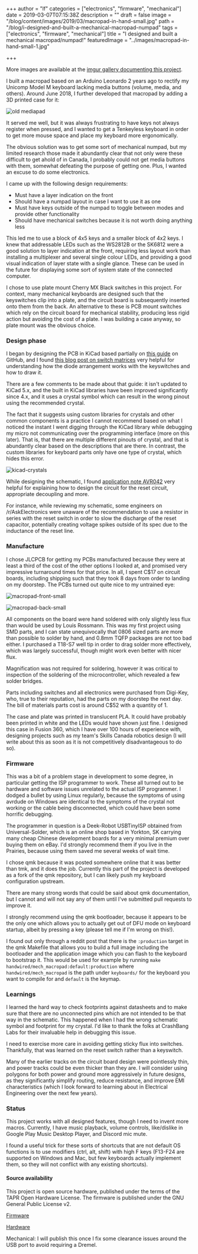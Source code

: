 +++
author = "lf"
categories = ["electronics", "firmware", "mechanical"]
date = 2019-03-07T07:15:38Z
description = ""
draft = false
image = "/blog/content/images/2019/03/macropad-in-hand-small.jpg"
path = "/blog/i-designed-and-built-a-mechanical-macropad-numpad"
tags = ["electronics", "firmware", "mechanical"]
title = "I designed and built a mechanical macropad/numpad!"
featuredImage = "../images/macropad-in-hand-small-1.jpg"

+++

More images are available at the [imgur gallery documenting this project](https://imgur.com/a/aq9rSBs).

I built a macropad based on an Arduino Leonardo 2 years ago to rectify my Unicomp Model M keyboard lacking media buttons (volume, media, and others). Around June 2018, I further developed that macropad by adding a 3D printed case for it:
<!-- excerpt -->

![old mediapad](../images/aeJcTos.jpg)

It served me well, but it was always frustrating to have keys not always register when pressed, and I wanted to get a Tenkeyless keyboard in order to get more mouse space and place my keyboard more ergonomically.

The obvious solution was to get some sort of mechanical numpad, but my limited research those made it abundantly clear that not only were these difficult to get ahold of in Canada, I probably could not get media buttons with them, somewhat defeating the purpose of getting one. Plus, I wanted an excuse to do some electronics.

I came up with the following design requirements:
- Must have a layer indication on the front
- Should have a numpad layout in case I want to use it as one
- Must have keys outside of the numpad to toggle between modes and provide other functionality
- Should have mechanical switches because it is not worth doing anything less

This led me to use a block of 4x5 keys and a smaller block of 4x2 keys. I knew that addressable LEDs such as the WS2812B or the SK6812 were a good solution to layer indication at the front, requiring less layout work than installing a multiplexer and several single colour LEDs, and providing a good visual indication of layer state with a single glance. These can be used in the future for displaying some sort of system state of the connected computer.

I chose to use plate mount Cherry MX Black switches in this project. For context, many mechanical keyboards are designed such that the keyswitches clip into a plate, and the circuit board is subsequently inserted onto them from the back. An alternative to these is PCB mount switches which rely on the circuit board for mechanical stability, producing less rigid action but avoiding the cost of a plate. I was building a case anyway, so plate mount was the obvious choice.

### Design phase

I began by designing the PCB in KiCad based partially on [this guide](https://github.com/ruiqimao/keyboard-pcb-guide) on GitHub, and I found [this blog post on switch matrices](http://blog.komar.be/how-to-make-a-keyboard-the-matrix/) very helpful for understanding how the diode arrangement works with the keyswitches and how to draw it.

There are a few comments to be made about that guide: it isn't updated to KiCad 5.x, and the built in KiCad libraries have been improved significantly since 4.x, and it uses a crystal symbol which can result in the wrong pinout using the recommended crystal.

The fact that it suggests using custom libraries for crystals and other common components is a practice I cannot recommend based on what I noticed the instant I went digging through the KiCad library while debugging my micro not communicating over the programming interface (more on this later). That is, that there are multiple different pinouts of crystal, and that is abundantly clear based on the descriptions that are there. In contrast, the custom libraries for keyboard parts only have one type of crystal, which hides this error.

![kicad-crystals](../images/kicad-crystals.png)

While designing the schematic, I found [application note AVR042](http://ww1.microchip.com/downloads/en/appnotes/atmel-2521-avr-hardware-design-considerations_applicationnote_avr042.pdf) very helpful for explaining how to design the circuit for the reset circuit, appropriate decoupling and more.

For instance, while reviewing my schematic, some engineers on /r/AskElectronics were unaware of the recommendation to use a resistor in series with the reset switch in order to slow the discharge of the reset capacitor, potentially creating voltage spikes outside of its spec due to the inductance of the reset line.

### Manufacture

I chose JLCPCB for getting my PCBs manufactured because they were at least a third of the cost of the other options I looked at, and promised very impressive turnaround times for that price. In all, I spent C$17 on circuit boards, including shipping such that they took 8 days from order to landing on my doorstep. The PCBs turned out quite nice to my untrained eye:

![macropad-front-small](../images/macropad-front-small.jpg)

![macropad-back-small](../images/macropad-back-small.jpg)

All components on the board were hand soldered with only slightly less flux than would be used by Louis Rossmann. This was my first project using SMD parts, and I can state unequivocally that 0806 sized parts are more than possible to solder by hand, and 0.8mm TQFP packages are not too bad either. I purchased a T18-S7 well tip in order to drag solder more effectively, which was largely successful, though might work even better with nicer flux.

Magnification was not required for soldering, however it was critical to inspection of the soldering of the microcontroller, which revealed a few solder bridges.

Parts including switches and all electronics were purchased from Digi-Key, who, true to their reputation, had the parts on my doorstep the next day. The bill of materials parts cost is around C$52 with a quantity of 1.

The case and plate was printed in translucent PLA. It could have probably been printed in white and the LEDs would have shown just fine. I designed this case in Fusion 360, which I have over 100 hours of experience with, designing projects such as my team's Skills Canada robotics design (I will write about this as soon as it is not competitively disadvantageous to do so).

### Firmware

This was a bit of a problem stage in development to some degree, in particular getting the ISP programmer to work. These all turned out to be hardware and software issues unrelated to the actual ISP programmer. I dodged a bullet by using Linux regularly, because the symptoms of using avrdude on Windows are identical to the symptoms of the crystal not working or the cable being disconnected, which could have been some horrific debugging.

The programmer in question is a Deek-Robot USBTinyISP obtained from Universal-Solder, which is an online shop based in Yorkton, SK carrying many cheap Chinese development boards for a very minimal premium over buying them on eBay. I'd strongly recommend them if you live in the Prairies, because using them saved me several weeks of wait time.

I chose qmk because it was posted somewhere online that it was better than tmk, and it does the job. Currently this part of the project is developed as a fork of the qmk repository, but I can likely push my keyboard configuration upstream.

There are many strong words that could be said about qmk documentation, but I cannot and will not say any of them until I've submitted pull requests to improve it.

I strongly recommend using the qmk bootloader, because it appears to be the only one which allows you to actually get out of DFU mode on keyboard startup, albeit by pressing a key (please tell me if I'm wrong on this!).

I found out only through a reddit post that there is the `:production` target in the qmk Makefile that allows you to build a full image including the bootloader and the application image which you can flash to the keyboard to bootstrap it. This would be used for example by running `make handwired/mech_macropad:default:production` where `handwired/mech_macropad` is the path under `keyboards/` for the keyboard you want to compile for and `default` is the keymap.

### Learnings

I learned the hard way to check footprints against datasheets and to make sure that there are no unconnected pins which are not intended to be that way in the schematic. This happened when I had the wrong schematic symbol and footprint for my crystal. I'd like to thank the folks at CrashBang Labs for their invaluable help in debugging this issue.

I need to exercise more care in avoiding getting sticky flux into switches. Thankfully, that was learned on the reset switch rather than a keyswitch.

Many of the earlier tracks on the circuit board design were pointlessly thin, and power tracks could be even thicker than they are. I will consider using polygons for both power and ground more aggressively in future designs, as they significantly simplify routing, reduce resistance, and improve EMI characteristics (which I look forward to learning about in Electrical Engineering over the next few years).

### Status

This project works with all designed features, though I need to invent more macros. Currently, I have music playback, volume controls, like/dislike in Google Play Music Desktop Player, and Discord mic mute.

I found a useful trick for these sorts of shortcuts that are not default OS functions is to use modifiers (ctrl, alt, shift) with high F keys (F13-F24 are supported on Windows and Mac, but few keyboards actually implement them, so they will not conflict with any existing shortcuts).

#### Source availability

This project is open source hardware, published under the terms of the TAPR Open Hardware License. The firmware is published under the GNU General Public License v2.

[Firmware](https://github.com/lf-/qmk_firmware)

[Hardware](https://github.com/lf-/reality/tree/master/mechanical-macropad)

Mechanical: I will publish this once I fix some clearance issues around the USB port to avoid requiring a Dremel.

